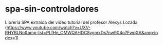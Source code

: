 # spa-sin-controladores
Librería SPA extraída del video tutorial del profesor Alexys Lozada (https://www.youtube.com/watch?v=UXV-RHYBLNo&amp;list=PLfHn_OMWQAHDC8ygmxDs7nw904o7FwpXA&amp;index=1).
